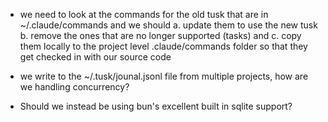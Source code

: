 * we need to look at the commands for the old tusk that are in ~/.claude/commands and we should a. update them to use the new tusk b. remove
  the ones that are no longer supported (tasks) and c. copy them locally to the project level .claude/commands folder so that they
  get checked in with our source code

* we write to the ~/.tusk/jounal.jsonl file from multiple projects, how are we handling concurrency? 
* Should we instead be using bun's excellent built in sqlite support?